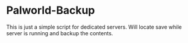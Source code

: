 # Palworld-Backup
This is just a simple script for dedicated servers. Will locate save while server is running and backup the contents.
